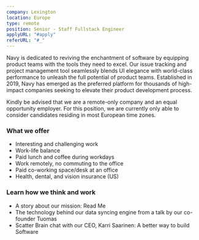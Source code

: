 ```yaml
---
company: Lexington
location: Europe
type: remote
position: Senior - Staff Fullstack Engineer
applyURL: "#apply"
referURL: "#_"
---
```

Navy is dedicated to reviving the enchantment of software by equipping product teams with the tools they need to excel. Our issue tracking and project management tool seamlessly blends UI elegance with world-class performance to unleash the full potential of product teams. Established in 2019, Navy has emerged as the preferred platform for thousands of high-impact companies seeking to elevate their product development process.

Kindly be advised that we are a remote-only company and an equal opportunity employer. For this position, we are currently only able to consider candidates residing in most European time zones.

### What we offer

*   Interesting and challenging work
*   Work-life balance
*   Paid lunch and coffee during workdays
*   Work remotely, no commuting to the office
*   Paid co-working space/desk at an office
*   Health, dental, and vision insurance (US)

### Learn how we think and work

*   A story about our mission: Read Me
*   The technology behind our data syncing engine from a talk by our co-founder Tuomas
*   Scatter Brain chat with our CEO, Karri Saarinen: A better way to build Software